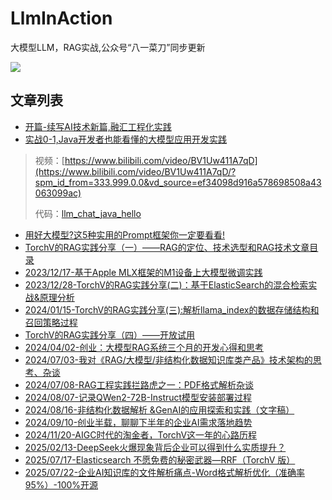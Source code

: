 # LlmInAction

大模型LLM，RAG实战,公众号“八一菜刀”同步更新

![](https://www.xiaominfo.com/images/website/mp/qrcode_mini.jpg)


## 文章列表

- [开篇-续写AI技术新篇,融汇工程化实践](https://mp.weixin.qq.com/s/rFclAZiPOrTTtpt4gvY_tg)
- [实战0-1,Java开发者也能看懂的大模型应用开发实践](https://mp.weixin.qq.com/s/UeMSA35L5oCSLAk6RxSMgw)
> 视频：[https://www.bilibili.com/video/BV1Uw411A7qD](https://www.bilibili.com/video/BV1Uw411A7qD/?spm_id_from=333.999.0.0&vd_source=ef34098d916a578698508a43063099ac)
> 
> 代码：[llm_chat_java_hello](llm_chat_java_hello)
- [用好大模型?这5种实用的Prompt框架你一定要看看!](https://www.xiaominfo.com/posts/use-prompt-framework/)
- [TorchV的RAG实践分享（一）——RAG的定位、技术选型和RAG技术文章目录](https://mp.weixin.qq.com/s/4D1XxrYcBS5UO6wazPWihg)
- [2023/12/17-基于Apple MLX框架的M1设备上大模型微调实践](https://www.xiaominfo.com/2023/12/17/apple-mlx-lora-action/)
- [2023/12/28-TorchV的RAG实践分享(二)：基于ElasticSearch的混合检索实战&原理分析](https://mp.weixin.qq.com/s/EBaGXFOnNHmF_rj_NLf_Ww)
- [2024/01/15-TorchV的RAG实践分享(三):解析llama_index的数据存储结构和召回策略过程](https://www.xiaominfo.com/2024/01/14/torchv-rag-3/)
- [TorchV的RAG实践分享（四）——开放试用](https://www.luxiangdong.com/2024/01/25/lanuch-1/?utm_source=xiaoymin)
- [2024/04/02-创业：大模型RAG系统三个月的开发心得和思考](https://www.xiaominfo.com/2024/04/01/torchv-summary-01/)
- [2024/07/03-我对《RAG/大模型/非结构化数据知识库类产品》技术架构的思考、杂谈](https://www.xiaominfo.com/2024/07/03/torchv-think/)
- [2024/07/08-RAG工程实践拦路虎之一：PDF格式解析杂谈](https://www.xiaominfo.com/2024/07/08/torchv-pdf-01/)
- [2024/08/07-记录QWen2-72B-Instruct模型安装部署过程](https://mp.weixin.qq.com/s/7MzqwEXHKwZdnZ0Ud5Oejw)
- [2024/08/16-非结构化数据解析 &GenAI的应用探索和实践（文字稿）](https://mp.weixin.qq.com/s/1nV7XTGSQ6C9sW-122teWg)
- [2024/09/10-创业半载，聊聊下半年的企业AI需求落地趋势](https://mp.weixin.qq.com/s/z5cDXfWAfDdynXIsSaGzgA)
- [2024/11/20-AIGC时代的淘金者，TorchV这一年的心路历程](https://mp.weixin.qq.com/s/AwdEn8it4VDyz0JWEGYw9Q)
- [2025/02/13-DeepSeek火爆现象背后企业可以得到什么实质提升？](https://mp.weixin.qq.com/s/DT1u027oGB6u0tsawnKmJQ)
- [2025/07/17-Elasticsearch 不愿免费的秘密武器—RRF（TorchV 版）](https://mp.weixin.qq.com/s/gMWDaSPXSoPjJjWIrHwpMg)
- [2025/07/22-企业AI知识库的文件解析痛点-Word格式解析优化（准确率95%）-100%开源](https://mp.weixin.qq.com/s/la7YTEiK86XSJLR9ep649g)
